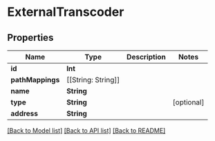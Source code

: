 # ExternalTranscoder

## Properties

Name | Type | Description | Notes
------------ | ------------- | ------------- | -------------
**id** | **Int** |  | 
**pathMappings** | [[String: String]] |  | 
**name** | **String** |  | 
**type** | **String** |  | [optional] 
**address** | **String** |  | 

[[Back to Model list]](../#documentation-for-models) [[Back to API list]](../#documentation-for-api-endpoints) [[Back to README]](../)


